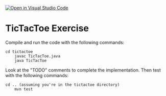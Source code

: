 [![Open in Visual Studio Code](https://classroom.github.com/assets/open-in-vscode-2e0aaae1b6195c2367325f4f02e2d04e9abb55f0b24a779b69b11b9e10269abc.svg)](https://classroom.github.com/online_ide?assignment_repo_id=17006781&assignment_repo_type=AssignmentRepo)
# TicTacToe Exercise

Compile and run the code with the following commands:

	cd tictactoe
        javac TicTacToe.java
        java TicTacToe

Look at the "TODO" comments to complete the implementation. Then test with the following commands:

	cd .. (assuming you're in the tictactoe directory)
        mvn test

